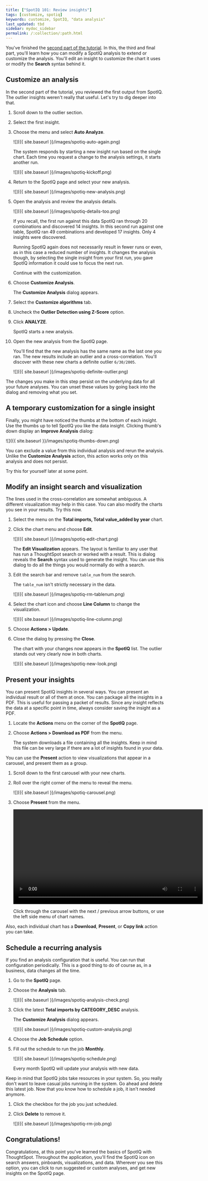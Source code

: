 ```yaml
---
title: ["SpotIQ 101: Review insights"]
tags: [customize, spotiq]
keywords: customize, SpotIQ, "data analysis"
last_updated: tbd
sidebar: mydoc_sidebar
permalink: /:collection/:path.html
---
```

You've finished the [second part of the tutorial](work-with-insights.html). In this, the third and final
part, you'll learn how you can modify a SpotIQ analysis to extend or customize
the analysis.  You'll edit an insight to customize the chart it uses or modify
the **Search** syntax behind it.

## Customize an analysis

In the second part of the tutorial, you reviewed the first output from SpotIQ.
The outlier insights weren't really that useful. Let's try to dig deeper into that.

1. Scroll down to the outlier section.
2. Select the first insight.
3. Choose the menu and select **Auto Analyze**.

   ![]({{ site.baseurl }}/images/spotiq-auto-again.png)

   The system responds by starting a new insight run based on the single chart.
   Each time you request a change to the analysis settings, it starts another
   run.

   ![]({{ site.baseurl }}/images/spotiq-kickoff.png)

4. Return to the SpotIQ page and select your new analysis.

   ![]({{ site.baseurl }}/images/spotiq-new-analysis.png)

5. Open the analysis and review the analysis details.

   ![]({{ site.baseurl }}/images/spotiq-details-too.png)

   If you recall, the first run against this data SpotIQ ran through 20
   combinations and discovered 14 insights. In this second run against one
   table, SpotIQ ran 49 combinations and developed 17 insights. Only 4 insights
   were discovered.

   Running SpotIQ again does not necessarily result in fewer runs or even, as in
   this case a reduced number of insights. It changes the analysis though, by
   selecting the single insight from your first run, you gave SpotIQ information
   it could use to focus the next run.

   Continue with the customization.

6. Choose **Customize Analysis**.

   The **Customize Analysis** dialog appears.

7. Select the **Customize algorithms** tab.
8. Uncheck the **Outlier Detection using Z-Score** option.
9. Click **ANALYZE**.

   SpotIQ starts a new analysis.

10. Open the new analysis from the SpotIQ page.

    You'll find that the new analysis has the same name as the last one you ran.
    The new results include an outlier and a cross-correlation. You'll discover
    with these new charts a definite outlier `6/30/2005`.

    ![]({{ site.baseurl }}/images/spotiq-definite-outlier.png)

The changes you make in this step persist on the underlying data for all your
future analyses. You can unset these values by going back into the dialog and
removing what you set.

## A temporary customization for a single insight

Finally, you might have noticed the thumbs at the bottom of each insight. Use the thumbs up to tell SpotIQ you like the data insight. Clicking thumb's down display an **Improve Analysis** dialog:

![]({{ site.baseurl }}/images/spotiq-thumbs-down.png)

You can exclude a value from this individual analysis and rerun the analysis. Unlike the **Customize Analysis** action, this action works only on this analysis and does not persist.

Try this for yourself later at some point.

## Modify an insight search and visualization

The lines used in the cross-correlation are somewhat ambiguous. A different
visualization may help in this case. You can also modify the charts you see in
your results. Try this now.

1. Select the menu on the **Total imports, Total value_added by year** chart.
2. Click the chart menu and choose **Edit**.

   ![]({{ site.baseurl }}/images/spotiq-edit-chart.png)

   The **Edit Visualization** appears. The layout is familiar to any user that has run
   a ThoughtSpot search or worked with a result. This is dialog reveals the
   **Search** syntax used to generate the insight. You can use this dialog to do
   all the things you would normally do with a search.

3. Edit the search bar and remove `table_num` from the search.

   The `table_num` isn't strictly necessary in the data.

   ![]({{ site.baseurl }}/images/spotiq-rm-tablenum.png)

4. Select the chart icon and choose **Line Column** to change the visualization.

   ![]({{ site.baseurl }}/images/spotiq-line-column.png)

5. Choose **Actions > Update**.
7. Close the dialog by pressing the **Close**.

    The chart with your changes now appears in the **SpotIQ** list. The outlier
    stands out very clearly now in both charts.

    ![]({{ site.baseurl }}/images/spotiq-new-look.png)


## Present your insights

You can present SpotIQ insights in several ways. You can present an individual
result or all of them at once. You can package all the insights in a PDF. This
is useful for passing a packet of results. Since any insight reflects the
data at a specific point in time, always consider saving the insight as a PDF.

1. Locate the **Actions** menu on the corner of the **SpotIQ** page.
2. Choose **Actions > Download as PDF** from the menu.

   The system downloads a file containing all the insights. Keep in mind this
   file can be very large if there are a lot of insights found in your data.

You can use the **Present** action to view visualizations that appear in a
carousel, and present them as a group.

1. Scroll down to the first carousel with your new charts.
2. Roll over the right corner of the menu to reveal the menu.

   ![]({{ site.baseurl }}/images/spotiq-carousel.png)

3. Choose **Present** from the menu.

    <video src="{{ site.baseurl }}/images/spotiq-present.mp4" width="600" controls preload></video>

    Click through the carousel with the next / previous arrow buttons, or use
    the left side menu of chart names.

Also, each individual chart has a **Download**, **Present**, or **Copy link**
action you can take.

## Schedule a recurring analysis

If you find an analysis configuration that is useful. You can run that
configuration periodically. This is a good thing to do of course as, in a
business, data changes all the time.

1. Go to the **SpotIQ** page.
2. Choose the **Analysis** tab.

   ![]({{ site.baseurl }}/images/spotiq-analysis-check.png)

3. Click the latest **Total imports by CATEGORY_DESC** analysis.

   The **Customize Analysis** dialog appears.

   ![]({{ site.baseurl }}/images/spotiq-custom-analysis.png)

4. Choose the **Job Schedule** option.
5. Fill out the schedule to run the job **Monthly**.

   ![]({{ site.baseurl }}/images/spotiq-schedule.png)

   Every month SpotIQ will update your analysis with new data.

Keep in mind that SpotIQ jobs take resources in your system. So, you really
don't want to leave casual jobs running in the system.  Go ahead and delete this
latest job. Now that you know how to schedule a job, it isn't needed anymore.

1. Click the checkbox for the job you just scheduled.
2. Click **Delete** to remove it.

   ![]({{ site.baseurl }}/images/spotiq-rm-job.png)

## Congratulations!

Congratulations, at this point you've learned the basics of SpotIQ with
ThoughtSpot. Throughout the application, you'll find the SpotIQ icon on search
answers, pinboards, visualizations, and data. Wherever you see this option, you
can click to run suggested or custom analyses, and get new insights on the SpotIQ page.

